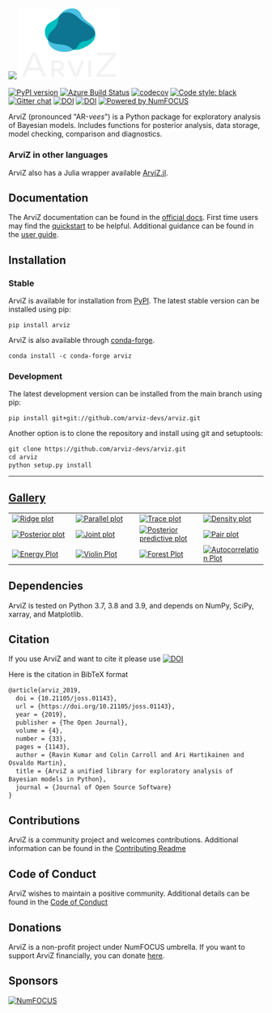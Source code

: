 <img src="https://raw.githubusercontent.com/arviz-devs/arviz-project/main/arviz_logos/ArviZ.png#gh-light-mode-only" width=200></img>
<img src="https://raw.githubusercontent.com/arviz-devs/arviz-project/main/arviz_logos/ArviZ_white.png#gh-dark-mode-only" width=200></img>

[![PyPI version](https://badge.fury.io/py/arviz.svg)](https://badge.fury.io/py/arviz)
[![Azure Build Status](https://dev.azure.com/ArviZ/ArviZ/_apis/build/status/arviz-devs.arviz?branchName=main)](https://dev.azure.com/ArviZ/ArviZ/_build/latest?definitionId=1&branchName=main)
[![codecov](https://codecov.io/gh/arviz-devs/arviz/branch/main/graph/badge.svg)](https://codecov.io/gh/arviz-devs/arviz)
[![Code style: black](https://img.shields.io/badge/code%20style-black-000000.svg)](https://github.com/ambv/black)
[![Gitter chat](https://badges.gitter.im/gitterHQ/gitter.png)](https://gitter.im/arviz-devs/community)
[![DOI](http://joss.theoj.org/papers/10.21105/joss.01143/status.svg)](https://doi.org/10.21105/joss.01143) [![DOI](https://zenodo.org/badge/DOI/10.5281/zenodo.2540945.svg)](https://doi.org/10.5281/zenodo.2540945)
[![Powered by NumFOCUS](https://img.shields.io/badge/powered%20by-NumFOCUS-orange.svg?style=flat&colorA=E1523D&colorB=007D8A)](https://numfocus.org)

ArviZ (pronounced "AR-_vees_") is a Python package for exploratory analysis of Bayesian models.
Includes functions for posterior analysis, data storage, model checking, comparison and diagnostics.

### ArviZ in other languages
ArviZ also has a Julia wrapper available [ArviZ.jl](https://julia.arviz.org/).

## Documentation

The ArviZ documentation can be found in the [official docs](https://python.arviz.org/en/latest/index.html).
First time users may find the [quickstart](https://python.arviz.org/en/latest/getting_started/Introduction.html)
to be helpful. Additional guidance can be found in the
[user guide](https://python.arviz.org/en/latest/user_guide/index.html).


## Installation

### Stable
ArviZ is available for installation from [PyPI](https://pypi.org/project/arviz/).
The latest stable version can be installed using pip:

```
pip install arviz
```

ArviZ is also available through [conda-forge](https://anaconda.org/conda-forge/arviz).

```
conda install -c conda-forge arviz
```

### Development
The latest development version can be installed from the main branch using pip:

```
pip install git+git://github.com/arviz-devs/arviz.git
```

Another option is to clone the repository and install using git and setuptools:

```
git clone https://github.com/arviz-devs/arviz.git
cd arviz
python setup.py install
```

-------------------------------------------------------------------------------
## [Gallery](https://python.arviz.org/en/latest/examples/index.html)
<style>table#gallery td {width: 25%;}</style>
<p>
<table id="gallery">
<tr>

  <td>
  <a href="https://python.arviz.org/en/latest/examples/plot_forest_ridge.html">
  <img alt="Ridge plot"
  src="https://raw.githubusercontent.com/arviz-devs/arviz/gh-pages/_images/mpl_plot_forest_ridge.png" />
  </a>
  </td>

  <td>
  <a href="https://python.arviz.org/en/latest/examples/plot_parallel.html">
  <img alt="Parallel plot"
  src="https://raw.githubusercontent.com/arviz-devs/arviz/gh-pages/_images/mpl_plot_parallel.png" />
  </a>
  </td>

  <td>
  <a href="https://python.arviz.org/en/latest/examples/plot_trace.html">
  <img alt="Trace plot"
  src="https://raw.githubusercontent.com/arviz-devs/arviz/gh-pages/_images/mpl_plot_trace.png" />
  </a>
  </td>

  <td>
  <a href="https://python.arviz.org/en/latest/examples/plot_density.html">
  <img alt="Density plot"
  src="https://raw.githubusercontent.com/arviz-devs/arviz/gh-pages/_images/mpl_plot_density.png" />
  </a>
  </td>

  </tr>
  <tr>

  <td>
  <a href="https://python.arviz.org/en/latest/examples/plot_posterior.html">
  <img alt="Posterior plot"
  src="https://raw.githubusercontent.com/arviz-devs/arviz/gh-pages/_images/mpl_plot_posterior.png" />
  </a>
  </td>

  <td>
  <a href="https://python.arviz.org/en/latest/examples/plot_dot.html">
  <img alt="Joint plot"
  src="https://raw.githubusercontent.com/arviz-devs/arviz/gh-pages/_images/mpl_plot_dot.png" />
  </a>
  </td>

  <td>
  <a href="https://python.arviz.org/en/latest/examples/plot_ppc.html">
  <img alt="Posterior predictive plot"
  src="https://raw.githubusercontent.com/arviz-devs/arviz/gh-pages/_images/mpl_plot_ppc.png" />
  </a>
  </td>

  <td>
  <a href="https://python.arviz.org/en/latest/examples/plot_pair.html">
  <img alt="Pair plot"
  src="https://raw.githubusercontent.com/arviz-devs/arviz/gh-pages/_images/mpl_plot_pair.png" />
  </a>
  </td>

  </tr>
  <tr>

  <td>
  <a href="https://python.arviz.org/en/latest/examples/plot_energy.html">
  <img alt="Energy Plot"
  src="https://raw.githubusercontent.com/arviz-devs/arviz/gh-pages/_images/mpl_plot_pair_hex.png" />
  </a>
  </td>

  <td>
  <a href="https://python.arviz.org/en/latest/examples/plot_violin.html">
  <img alt="Violin Plot"
  src="https://raw.githubusercontent.com/arviz-devs/arviz/gh-pages/_images/mpl_plot_violin.png" />
  </a>
  </td>

  <td>
  <a href="https://python.arviz.org/en/latest/examples/plot_forest.html">
  <img alt="Forest Plot"
  src="https://raw.githubusercontent.com/arviz-devs/arviz/gh-pages/_images/mpl_plot_forest.png" />
  </a>
  </td>

  <td>
  <a href="https://python.arviz.org/en/latest/examples/plot_autocorr.html">
  <img alt="Autocorrelation Plot"
  src="https://raw.githubusercontent.com/arviz-devs/arviz/gh-pages/_images/mpl_plot_autocorr.png" />
  </a>
  </td>

</tr>
</table>

## Dependencies

ArviZ is tested on Python 3.7, 3.8 and 3.9, and depends on NumPy, SciPy, xarray, and Matplotlib.


## Citation


If you use ArviZ and want to cite it please use [![DOI](http://joss.theoj.org/papers/10.21105/joss.01143/status.svg)](https://doi.org/10.21105/joss.01143)

Here is the citation in BibTeX format

```
@article{arviz_2019,
  doi = {10.21105/joss.01143},
  url = {https://doi.org/10.21105/joss.01143},
  year = {2019},
  publisher = {The Open Journal},
  volume = {4},
  number = {33},
  pages = {1143},
  author = {Ravin Kumar and Colin Carroll and Ari Hartikainen and Osvaldo Martin},
  title = {ArviZ a unified library for exploratory analysis of Bayesian models in Python},
  journal = {Journal of Open Source Software}
}
```


## Contributions
ArviZ is a community project and welcomes contributions.
Additional information can be found in the [Contributing Readme](https://github.com/arviz-devs/arviz/blob/main/CONTRIBUTING.md)


## Code of Conduct
ArviZ wishes to maintain a positive community. Additional details
can be found in the [Code of Conduct](https://github.com/arviz-devs/arviz/blob/main/CODE_OF_CONDUCT.md)

## Donations
ArviZ is a non-profit project under NumFOCUS umbrella. If you want to support ArviZ financially, you can donate [here](https://numfocus.org/donate-to-arviz).

## Sponsors
[![NumFOCUS](https://www.numfocus.org/wp-content/uploads/2017/07/NumFocus_LRG.png)](https://numfocus.org)
